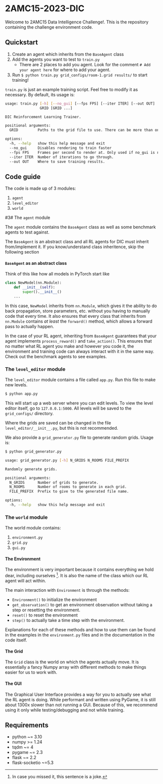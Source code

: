 # 2AMC15-2023-DIC

Welcome to 2AMC15 Data Intelligence Challenge!.
This is the repository containing the challenge environment code.

## Quickstart

1. Create an agent which inherits from the `BaseAgent` class
2. Add the agents you want to test to `train.py`
   - There are 2 places to add you agent. Look for the comment `# Add your agent here` for where to add your agent.
3. Run `$ python train.py grid_configs/room-1.grid results/` to start training!

`train.py` is just an example training script. 
Feel free to modify it as necessary.
By default, its usage is:

```bash
usage: train.py [-h] [--no_gui] [--fps FPS] [--iter ITER] [--out OUT]
                GRID [GRID ...]

DIC Reinforcement Learning Trainer.

positional arguments:
  GRID         Paths to the grid file to use. There can be more than one.

options:
  -h, --help   show this help message and exit
  --no_gui     Disables rendering to train faster
  --fps FPS    Frames per second to render at. Only used if no_gui is not set.
  --iter ITER  Number of iterations to go through.
  --out OUT    Where to save training results.
```
## Code guide

The code is made up of 3 modules: 

1. `agent`
2. `level_editor`
3. `world`

#3# The `agent` module

The `agent` module contains the `BaseAgent` class as well as some benchmark agents to test against.

The `BaseAgent` is an abstract class and all RL agents for DIC must inherit from/implement it.
If you know/understand class inheritence, skip the following section

#### `BaseAgent` as an abstract class
Think of this like how all models in PyTorch start like 

```python
class NewModel(nn.Module):
    def __init__(self):
        super().__init__()
    ...
```

In this case, `NewModel` inherits from `nn.Module`, which gives it the ability to do back propagation, store parameters, etc. without you having to manually code that every time.
It also ensures that every class that inherits from `nn.Module` contains _at least_ the `forward()` method, which allows a forward pass to actually happen.

In the case of your RL agent, inheriting from `BaseAgent` guarantees that your agent implements `process_reward()` and `take_action()`.
This ensures that no matter what RL agent you make and however you code it, the environment and training code can always interact with it in the same way.
Check out the benchmark agents to see examples.

### The `level_editor` module

The `level_editor` module contains a file called `app.py`.
Run this file to make new levels.

```bash
$ python app.py
```

This will start up a web server where you can edit levels.
To view the level editor itself, go to `127.0.0.1:5000`.
All levels will be saved to the `grid_configs/` directory.

Where the grids are saved can be changed in the file `level_editor/__init__.py`, but this is not recommended.

We also provide a `grid_generator.py` file to generate random grids.
Usage is:

```bash
$ python grid_generator.py 

usage: grid_generator.py [-h] N_GRIDS N_ROOMS FILE_PREFIX

Randomly generate grids.

positional arguments:
  N_GRIDS      Number of grids to generate.
  N_ROOMS      Number of rooms to generate in each grid.
  FILE_PREFIX  Prefix to give to the generated file name.

options:
  -h, --help   show this help message and exit
```

### The `world` module

The world module contains:
1. `environment.py`
2. `grid.py`
3. `gui.py`

#### The Environment

The environment is very important because it contains everything we hold dear, including ourselves [^1].
It is also the name of the class which our RL agent will act within.

The main interaction with `Environment` is through the methods:

- `Environment()` to initialize the environment
- `get_observation()` to get an environment observation without taking a step or resetting the environment.
- `reset()` to reset the environment
- `step()` to actually take a time step with the environment.

Explanations for each of these methods and how to use them can be found in the examples in the `environment.py` files and in the documentation in the code itself.

[^1]: In case you missed it, this sentence is a joke.

#### The Grid

The `Grid` class is the world on which the agents actually move.
It is essentially a fancy Numpy array with different methods to make things easier for us to work with.

#### The GUI

The Graphical User Interface provides a way for you to actually see what the RL agent is doing.
While performant and written using PyGame, it is still about 1300x slower than not running a GUI.
Because of this, we recommend using it only while testing/debugging and not while training.

## Requirements

- python ~= 3.10
- numpy >= 1.24
- tqdm ~= 4
- pygame ~= 2.3
- flask ~= 2.2
- flask-socketio ~=5.3
